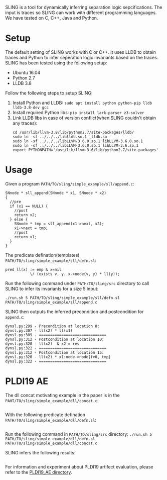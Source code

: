 SLING is a tool for dynamically inferring separation logic sepcifications. The input is traces so SLING can work with different programming languages. We have tested on C, C++, Java and Python. 

# Setup

The default setting of SLING works with C or C++. It uses LLDB to obtain traces and Python to infer seperation logic invariants based on the traces. SLING has been tested using the following setup:
  
  - Ubuntu 16.04
  - Python 2.7
  - LLDB 3.8

Follow the following steps to setup SLING:
  1. Install Python and LLDB: ```sudo apt install python python-pip lldb lldb-3.8-dev gcc```
  2. Install required Python libs: ```pip install lark-parser z3-solver```
  3. Link LLDB libs in case of version conflict(when SLING couldn't obtain any traces):
     ```
     cd /usr/lib/llvm-3.8/lib/python2.7/site-packages/lldb/
     sudo ln -sf ../../../liblldb.so.1 _lldb.so
     sudo ln -sf ../../../libLLVM-3.6.0.so.1 libLLVM-3.6.0.so.1
     sudo ln -sf ../../../libLLVM-3.6.0.so.1 libLLVM-3.6.so.1
     export PYTHONPATH='/usr/lib/llvm-3.6/lib/python2.7/site-packages'
     ```
     
 # Usage
 
 Given a program ```PATH/TO/sling/simple_example/sll/append.c```:
 ```
 SNnode * sll_append(SNnode * x1, SNnode * x2)
 {
   //pre
   if (x1 == NULL) {
     //post
     return x2;
   } else {
     SNnode * tmp = sll_append(x1->next, x2);
     x1->next = tmp;
     //post
     return x1;
   }
 }

 ```

 The predicate defination(templates) ```PATH/TO/sling/simple_example/sll/defn.sl```:
 ```
 pred ll(x) := emp & x=nil
            \/ (exists v, y. x->node{v, y} * ll(y));
 ```
 
 Run the following command under `PATH/TO/sling/src` directory to call SLING to infer its invariants for a size 5 input:
 
 ```./run.sh 5 PATH/TO/sling/simple_example/sll/defn.sl PATH/TO/sling/simple_example/sll/append.c```
  
 SLING then outputs the inferred precondition and postcondition for `append.c`:
 ```
 dynsl.py:299 - Precondition at location 8:
 dynsl.py:307 - ll(x2) * ll(x1) 
 dynsl.py:309 - ==============================
 dynsl.py:312 - Postcondition at location 10:
 dynsl.py:320 - ll(x2)  & x2 = res
 dynsl.py:322 - ==============================
 dynsl.py:312 - Postcondition at location 15:
 dynsl.py:320 - ll(x2) * x1:node->node{fv0, tmp} 
 dynsl.py:322 - ==============================
 ```
 
 # PLDI19 AE
 The dll concat motivating example in the paper is in the `PAHT/TO/sling/simple_example/dll/concat.c`:
 ```
 ```
 With the following predicate defination `PATH/TO/sling/simple_example/dll/defn.sl`:
 ```
 ```
 Run the following command in `PATH/TO/sling/src` directory:
 ```./run.sh 5 PATH/TO/sling/simple_example/dll/defn.sl PATH/TO/sling/simple_example/dll/concat.c```
 
 SLING infers the following results:
 ```
 ```
 
 For information and experiment about PLDI19 artifect evaluation, please refer to the [PLDI19_AE directory](PLDI19_AE/). 
